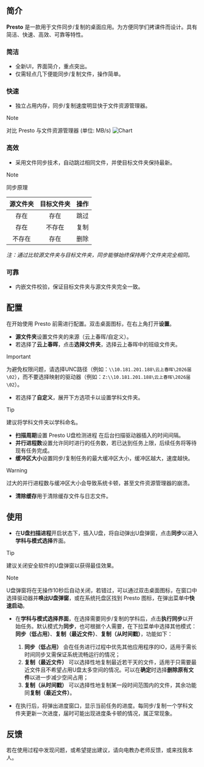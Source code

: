 ## 简介

**Presto** 是一款用于文件同步/复制的桌面应用。为方便同学们拷课件而设计。具有简洁、快速、高效、可靠等特性。

### 简洁

- 全新UI，界面简介，重点突出。
- 仅需轻点几下便能同步/复制文件，操作简单。

### 快速

- 独立占用内存，同步/复制速度明显快于文件资源管理器。
 
> [!NOTE]
> 对比 Presto 与文件资源管理器 (单位: MB/s)
> ![Chart](https://github.com/user-attachments/assets/ae9a3ba6-85be-4696-9d05-43ef84c358a8)

### 高效

- 采用文件同步技术，自动跳过相同文件，并使目标文件夹保持最新。
 
> [!NOTE]
> 同步原理
>
> |源文件夹|目标文件夹|操作|
> |:-:|:-:|:-:|
> |存在|存在|跳过|
> |存在|不存在|复制|
> |不存在|存在|删除|
>
> *注：通过比较源文件夹与目标文件夹，同步能够始终保持两个文件夹完全相同。*

### 可靠

- 内嵌文件校验，保证目标文件夹与源文件夹完全一致。

## 配置

在开始使用 Presto 前需进行配置。双击桌面图标，在右上角打开**设置**。

- **源文件夹**设置文件夹的来源（云上春晖/自定义）。
- 若选择了**云上春晖**，点击**选择文件夹**，选择云上春晖中的班级文件夹。

> [!IMPORTANT]
> 为避免权限问题，请选择UNC路径（例如：`\\10.181.201.188\云上春晖\2026届\02`），而不要选择映射的驱动器（例如：`Z:\\10.181.201.188\云上春晖\2026届\02`）。

- 若选择了**自定义**，展开下方选项卡以设置学科文件夹。

> [!TIP]
> 建议将学科文件夹以学科命名。

- **扫描周期**设置 Presto U盘检测进程 在后台扫描驱动器插入的时间间隔。
- **并行进程数**设置允许同时进行的任务数，若已达到任务上限，后续任务将等待现有任务完成。
- **缓冲区大小**设置同步/复制任务的最大缓冲区大小，缓冲区越大，速度越快。

> [!WARNING]
> 过大的并行进程数与缓冲区大小会导致系统卡顿，甚至文件资源管理器的崩溃。

- **清除缓存**用于清除缓存文件与日志文件。

## 使用

- 在**U盘扫描进程**开启状态下，插入U盘，将自动弹出U盘弹窗，点击**同步**以进入**学科与模式选择**界面。

> [!TIP]
> 建议关闭安全软件的U盘弹窗以获得最佳效果。

> [!NOTE]
> U盘弹窗将在无操作10秒后自动关闭，若错过，可以通过双击桌面图标，在窗口中选择驱动器并**唤出U盘弹窗**，或在系统托盘区找到 Presto 图标，在弹出菜单中**快速启动**。

- 在**学科与模式选择界面**，在选择需要同步/复制的学科后，点击**执行同步**以开始任务。默认模式为**同步**，也可根据个人需要，在下拉菜单中选择其他模式：**同步（低占用）**、**复制（最近文件）**、**复制（从时间戳）**，功能如下：

  1. **同步（低占用）** 会在任务进行过程中优先其他应用程序的IO，适用于需长时间同步又需保证系统流畅运行的情况；
  2. **复制（最近文件）** 可以选择性地复制最近若干天的文件，适用于只需要最近文件且不希望占用U盘太多空间的情况。可以在**确定**时选择**删除原有文件**以进一步减少空间占用；
  3. **复制（从时间戳）** 可以选择性地复制某一段时间范围内的文件，其余功能同**复制（最近文件）**。

- 在执行后，将弹出进度窗口，显示当前任务的进度。每同步/复制一个学科文件夹更新一次进度，届时可能出现进度条卡顿的情况，属正常现象。

## 反馈

若在使用过程中发现问题，或希望提出建议，请向电教办老师反馈，或来找我本人。

